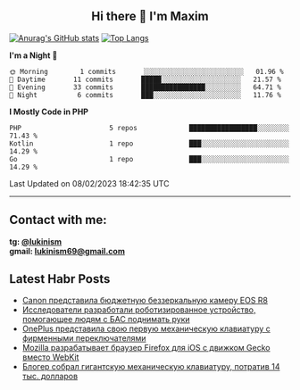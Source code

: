 ## <div style="text-align: center;"> Hi there 👋 I'm Maxim</div>

[![Anurag's GitHub stats](https://github-readme-stats.vercel.app/api?username=lukinism)](https://github.com/anuraghazra/github-readme-stats) [![Top Langs](https://github-readme-stats.vercel.app/api/top-langs/?username=lukinism)](https://github.com/anuraghazra/github-readme-stats)

<!--START_SECTION:waka-->
**I'm a Night 🦉** 

```text
🌞 Morning        1 commits       ░░░░░░░░░░░░░░░░░░░░░░░░░   01.96 % 
🌆 Daytime       11 commits       █████░░░░░░░░░░░░░░░░░░░░   21.57 % 
🌃 Evening       33 commits       ████████████████░░░░░░░░░   64.71 % 
🌙 Night          6 commits       ███░░░░░░░░░░░░░░░░░░░░░░   11.76 % 

```


**I Mostly Code in PHP** 

```text
PHP                      5 repos             █████████████████░░░░░░░░   71.43 % 
Kotlin                   1 repo              ███░░░░░░░░░░░░░░░░░░░░░░   14.29 % 
Go                       1 repo              ███░░░░░░░░░░░░░░░░░░░░░░   14.29 % 

```



 Last Updated on 08/02/2023 18:42:35 UTC
<!--END_SECTION:waka-->
___
## Contact with me:
**tg: [@lukinism](https://t.me/lukinism)  
gmail: lukinism69@gmail.com**

## Latest Habr Posts
<!-- BLOG-POST-LIST:START -->
- [Canon представила бюджетную беззеркальную камеру EOS R8](https://habr.com/ru/post/715718/)
- [Исследователи разработали роботизированное устройство, помогающее людям с БАС поднимать руки](https://habr.com/ru/post/715662/)
- [OnePlus представила свою первую механическую клавиатуру с фирменными переключателями](https://habr.com/ru/post/715648/)
- [Mozilla разрабатывает браузер Firefox для iOS с движком Gecko вместо WebKit](https://habr.com/ru/post/715618/)
- [Блогер собрал гигантскую механическую клавиатуру, потратив 14 тыс. долларов](https://habr.com/ru/post/715610/)
<!-- BLOG-POST-LIST:END -->
